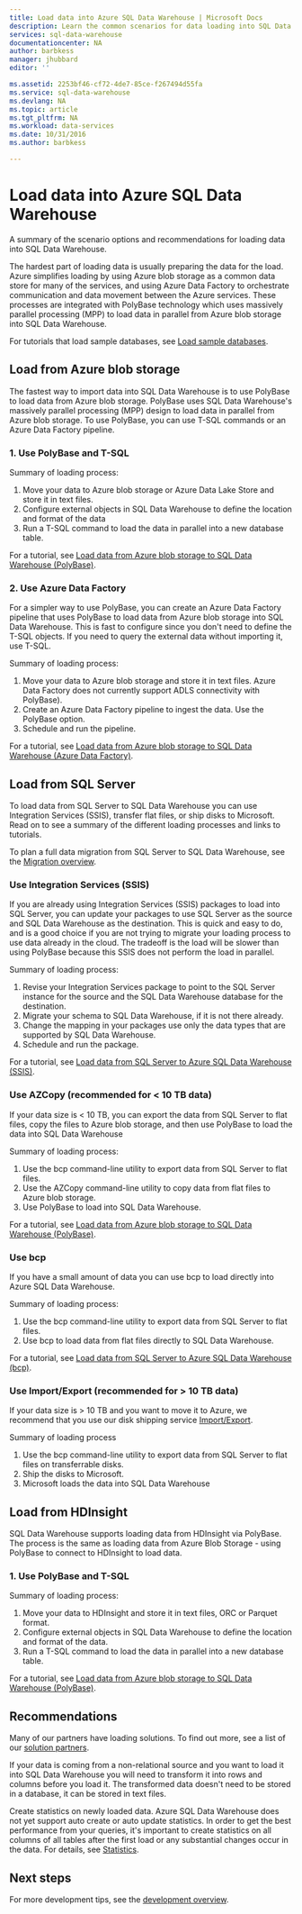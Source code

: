 ```yaml
---
title: Load data into Azure SQL Data Warehouse | Microsoft Docs
description: Learn the common scenarios for data loading into SQL Data Warehouse. These include using PolyBase, Azure blob storage, flat files, and disk shipping. You can also use third-party tools.
services: sql-data-warehouse
documentationcenter: NA
author: barbkess
manager: jhubbard
editor: ''

ms.assetid: 2253bf46-cf72-4de7-85ce-f267494d55fa
ms.service: sql-data-warehouse
ms.devlang: NA
ms.topic: article
ms.tgt_pltfrm: NA
ms.workload: data-services
ms.date: 10/31/2016
ms.author: barbkess

---
```

# Load data into Azure SQL Data Warehouse
A summary of the scenario options and recommendations for loading data into SQL Data Warehouse.

The hardest part of loading data is usually preparing the data for the load. Azure simplifies loading by using Azure blob storage as a common data store for many of the services, and using Azure Data Factory to orchestrate communication and data movement between the Azure services. These processes are integrated with PolyBase technology which uses massively parallel processing (MPP) to load data in parallel from Azure blob storage into SQL Data Warehouse. 

For tutorials that load sample databases, see [Load sample databases][Load sample databases].

## Load from Azure blob storage
The fastest way to import data into SQL Data Warehouse is to use PolyBase to load data from Azure blob storage. PolyBase uses SQL Data Warehouse's massively parallel processing (MPP) design to load data in parallel from Azure blob storage. To use PolyBase, you can use T-SQL commands or an Azure Data Factory pipeline.

### 1. Use PolyBase and T-SQL
Summary of loading process:

1. Move your data to Azure blob storage or Azure Data Lake Store and store it in text files.
2. Configure external objects in SQL Data Warehouse to define the location and format of the data
3. Run a T-SQL command to load the data in parallel into a new database table.

<!-- 5. Schedule and run a loading job. --> 

For a tutorial, see [Load data from Azure blob storage to SQL Data Warehouse (PolyBase)][Load data from Azure blob storage to SQL Data Warehouse (PolyBase)].

### 2. Use Azure Data Factory
For a simpler way to use PolyBase, you can create an Azure Data Factory pipeline that uses PolyBase to load data from Azure blob storage into SQL Data Warehouse. This is fast to configure since you don't need to define the T-SQL objects. If you need to query the external data without importing it, use T-SQL. 

Summary of loading process:

1. Move your data to Azure blob storage and store it in text files. Azure Data Factory does not currently support ADLS connectivity with PolyBase).
2. Create an Azure Data Factory pipeline to ingest the data. Use the PolyBase option.
4. Schedule and run the pipeline.

For a tutorial, see [Load data from Azure blob storage to SQL Data Warehouse (Azure Data Factory)][Load data from Azure blob storage to SQL Data Warehouse (Azure Data Factory)].

## Load from SQL Server
To load data from SQL Server to SQL Data Warehouse you can use Integration Services (SSIS), transfer flat files, or ship disks to Microsoft. Read on to see a summary of the different loading processes and links to tutorials.

To plan a full data migration from SQL Server to SQL Data Warehouse, see the [Migration overview][Migration overview]. 

### Use Integration Services (SSIS)
If you are already using Integration Services (SSIS) packages to load into SQL Server, you can update your packages to use SQL Server as the source and SQL Data Warehouse as the destination. This is quick and easy to do, and is a good choice if you are not trying to migrate your loading process to use data already in the cloud. The tradeoff is the load will be slower than using PolyBase because this SSIS does not perform the load in parallel.

Summary of loading process:

1. Revise your Integration Services package to point to the SQL Server instance for the source and the SQL Data Warehouse database for the destination.
2. Migrate your schema to SQL Data Warehouse, if it is not there already.
3. Change the mapping in your packages use only the data types that are supported by SQL Data Warehouse.
4. Schedule and run the package.

For a tutorial, see [Load data from SQL Server to Azure SQL Data Warehouse (SSIS)][Load data from SQL Server to Azure SQL Data Warehouse (SSIS)].

### Use AZCopy (recommended for < 10 TB data)
If your data size is < 10 TB, you can export the data from SQL Server to flat files, copy the files to Azure blob storage, and then use PolyBase to load the data into SQL Data Warehouse

Summary of loading process:

1. Use the bcp command-line utility to export data from SQL Server to flat files.
2. Use the AZCopy command-line utility to copy data from flat files to Azure blob storage.
3. Use PolyBase to load into SQL Data Warehouse.

For a tutorial, see [Load data from Azure blob storage to SQL Data Warehouse (PolyBase)][Load data from Azure blob storage to SQL Data Warehouse (PolyBase)].

### Use bcp
If you have a small amount of data you can use bcp to load directly into Azure SQL Data Warehouse.

Summary of loading process:

1. Use the bcp command-line utility to export data from SQL Server to flat files.
2. Use bcp to load data from flat files directly to SQL Data Warehouse.

For a tutorial, see [Load data from SQL Server to Azure SQL Data Warehouse (bcp)][Load data from SQL Server to Azure SQL Data Warehouse (bcp)].

### Use Import/Export (recommended for > 10 TB data)
If your data size is > 10 TB and you want to move it to Azure, we recommend that you use our disk shipping service [Import/Export][Import/Export]. 

Summary of loading process

1. Use the bcp command-line utility to export data from SQL Server to flat files on transferrable disks.
2. Ship the disks to Microsoft.
3. Microsoft loads the data into SQL Data Warehouse

## Load from HDInsight
SQL Data Warehouse supports loading data from HDInsight via PolyBase. The process is the same as 
loading data from Azure Blob Storage - using PolyBase to connect to HDInsight to load data. 

### 1. Use PolyBase and T-SQL
Summary of loading process:

1. Move your data to HDInsight and store it in text files, ORC or Parquet format.
2. Configure external objects in SQL Data Warehouse to define the location and format of the data.
3. Run a T-SQL command to load the data in parallel into a new database table.

For a tutorial, see [Load data from Azure blob storage to SQL Data Warehouse (PolyBase)][Load data from Azure blob storage to SQL Data Warehouse (PolyBase)].

## Recommendations
Many of our partners have loading solutions. To find out more, see a list of our [solution partners][solution partners]. 

If your data is coming from a non-relational source and you want to load it into SQL Data Warehouse you will need to transform it into rows and columns before you load it. The transformed data doesn't need to be stored in a database, it can be stored in text files.

Create statistics on newly loaded data. Azure SQL Data Warehouse does not yet support auto create or auto update statistics.  In order to get the best performance from your queries, it's important to create statistics on all columns of all tables after the first load or any substantial changes occur in the data.  For details, see [Statistics][Statistics].

## Next steps
For more development tips, see the [development overview][development overview].

<!--Image references-->

<!--Article references-->
[Load data from Azure blob storage to SQL Data Warehouse (PolyBase)]: ./sql-data-warehouse-load-from-azure-blob-storage-with-polybase.md
[Load data from Azure blob storage to SQL Data Warehouse (Azure Data Factory)]: ./sql-data-warehouse-load-from-azure-blob-storage-with-data-factory.md
[Load data from SQL Server to Azure SQL Data Warehouse (SSIS)]: ./sql-data-warehouse-load-from-sql-server-with-integration-services.md
[Load data from SQL Server to Azure SQL Data Warehouse (bcp)]: ./sql-data-warehouse-load-from-sql-server-with-bcp.md
[Load data from SQL Server to Azure SQL Data Warehouse (AZCopy)]: ./sql-data-warehouse-load-from-sql-server-with-azcopy.md

[Load sample databases]: ./sql-data-warehouse-load-sample-databases.md
[Migration overview]: ./sql-data-warehouse-overview-migrate.md
[solution partners]: ./sql-data-warehouse-partner-business-intelligence.md
[development overview]: ./sql-data-warehouse-overview-develop.md
[Statistics]: ./sql-data-warehouse-tables-statistics.md

<!--MSDN references-->

<!--Other Web references-->
[Import/Export]: https://azure.microsoft.com/documentation/articles/storage-import-export-service/

